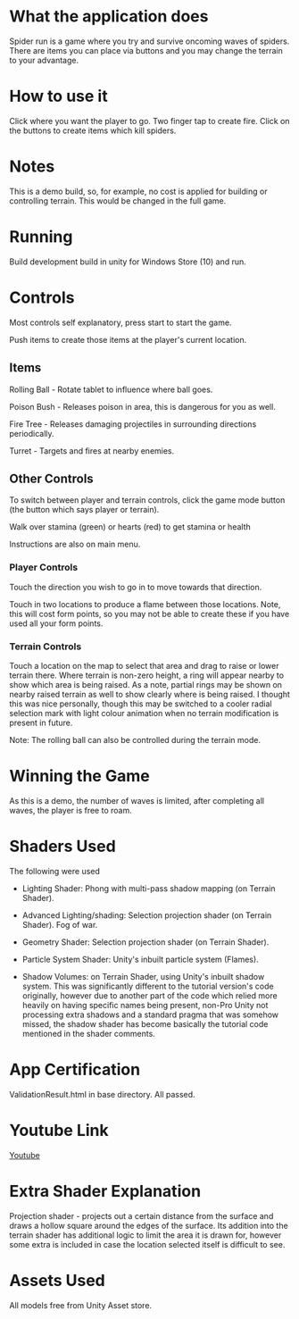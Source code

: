 # What the application does #
Spider run is a game where you try and survive oncoming waves of spiders.
There are items you can place via buttons and you may change the terrain to 
your advantage.

# How to use it #
Click where you want the player to go. Two finger tap to create fire.
Click on the buttons to create items which kill spiders.

# Notes #

This is a demo build, so, for example, no cost is applied for building or controlling terrain. 
This would be changed in the full game.

# Running #

Build development build in unity for Windows Store (10) and run.

# Controls #

Most controls self explanatory, press start to start the game.

Push items to create those items at the player's current location.

## Items ##

Rolling Ball - Rotate tablet to influence where ball goes.

Poison Bush - Releases poison in area, this is dangerous for you as well.

Fire Tree - Releases damaging projectiles in surrounding directions periodically.

Turret - Targets and fires at nearby enemies.

## Other Controls ##

To switch between player and terrain controls, click the game mode button (the button which says player or terrain).

Walk over stamina (green) or hearts (red) to get stamina or health

Instructions are also on main menu.

### Player Controls ###

Touch the direction you wish to go in to move towards that direction.

Touch in two locations to produce a flame between those locations.
Note, this will cost form points, so you may not be able to create these
if you have used all your form points.

### Terrain Controls ###

Touch a location on the map to select that area and drag to raise or lower terrain there.
Where terrain is non-zero height, a ring will appear nearby to show which area is being raised.
As a note, partial rings may be shown on nearby raised terrain as well to show clearly where is being
raised. I thought this was nice personally, though this may be switched to a cooler radial selection mark
with light colour animation when no terrain modification is present in future.

Note: The rolling ball can also be controlled during the terrain mode.

# Winning the Game #

As this is a demo, the number of waves is limited, after completing all waves, the player is free
to roam.

# Shaders Used #

The following were used

- Lighting Shader: Phong with multi-pass shadow mapping (on Terrain Shader).

- Advanced Lighting/shading: Selection projection shader (on Terrain Shader). Fog of war.

- Geometry Shader: Selection projection shader (on Terrain Shader).

- Particle System Shader: Unity's inbuilt particle system (Flames).

- Shadow Volumes: on Terrain Shader, using Unity's inbuilt shadow system. This was significantly different to the 
tutorial version's code originally, however due to another part of the code which relied more heavily on having
specific names being present, non-Pro Unity not processing extra shadows and a standard pragma that was somehow
missed, the shadow shader has become basically the tutorial code mentioned in the shader comments.

# App Certification #

ValidationResult.html in base directory. All passed.

# Youtube Link #

[Youtube](https://youtu.be/Qho5DAr75gI)

# Extra Shader Explanation #

Projection shader - projects out a certain distance from the surface and draws a hollow square around the edges of the surface. Its addition into the terrain shader has additional logic to limit the area it is drawn for, however some extra is included in case the location selected itself is difficult to see.

# Assets Used #

All models free from Unity Asset store.